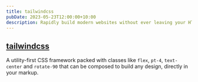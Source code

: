```yaml
---
title: tailwindcss
pubDate: 2023-05-23T12:00:00+10:00
description: Rapidly build modern websites without ever leaving your HTML.
---
```


## [tailwindcss](https://tailwindcss.com)

A utility-first CSS framework packed with classes like `flex`, `pt-4`, `text-center` and `rotate-90` that can be composed to build any design, directly in your markup.
